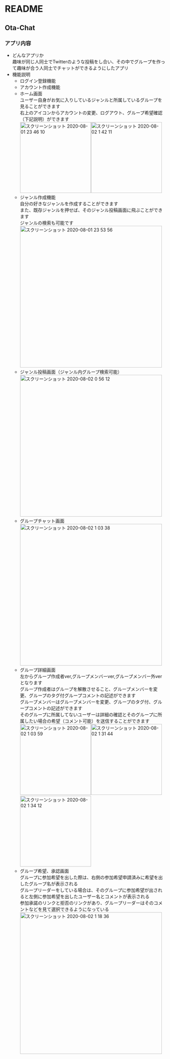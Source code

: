 # README
## Ota-Chat
### アプリ内容
- どんなアプリか<br>
趣味が同じ人同士でTwitterのような投稿をし合い、その中でグループを作って趣味が合う人同士でチャットができるようにしたアプリ
- 機能説明<br>
  - ログイン登録機能<br>
  - アカウント作成機能<br>
  - ホーム画面<br>
  ユーザー自身がお気に入りしているジャンルと所属しているグループを見ることができます<br>右上のアイコンからアカウントの変更、ログアウト、グループ希望確認（下記説明）ができます<br>
  <img width="222" alt="スクリーンショット 2020-08-01 23 46 10" src="https://user-images.githubusercontent.com/61651779/89104042-3b446900-d451-11ea-95a7-105a88e9417f.png"><img width="222" alt="スクリーンショット 2020-08-02 1 42 11" src="https://user-images.githubusercontent.com/61651779/89106079-dc3b2000-d461-11ea-84a7-53e487026f3b.png"><br>
  - ジャンル作成機能<br>
  自分の好きなジャンルを作成することができます<br>
  また、既存ジャンルを押せば、そのジャンル投稿画面に飛ぶことができます<br>
  ジャンルの検索も可能です<br>
  <img width="444" alt="スクリーンショット 2020-08-01 23 53 56" src="https://user-images.githubusercontent.com/61651779/89104203-74310d80-d452-11ea-8f89-032d6cc09495.png"><br>
  - ジャンル投稿画面（ジャンル内グループ検索可能）<br><img width="444" alt="スクリーンショット 2020-08-02 0 56 12" src="https://user-images.githubusercontent.com/61651779/89105323-1523c680-d45b-11ea-9015-e3cbe2aa9960.png"><br>
  - グループチャット画面<br><img width="444" alt="スクリーンショット 2020-08-02 1 03 38" src="https://user-images.githubusercontent.com/61651779/89105775-1d7e0080-d45f-11ea-8572-e46902dd3a30.png"><br>
  - グループ詳細画面<br>
  左からグループ作成者ver,グループメンバーver,グループメンバー外verとなります<br>
  グループ作成者はグループを解散させること、グループメンバーを変更、グループのタグ付グループコメントの記述ができます<br>
  グループメンバーはグループメンバーを変更、グループのタグ付、グループコメントの記述ができます<br>
  そのグループに所属してないユーザーは詳細の確認とそのグループに所属したい場合の希望（コメント可能）を送信することができます<br>
<img width="222" alt="スクリーンショット 2020-08-02 1 03 59" src="https://user-images.githubusercontent.com/61651779/89105779-24a50e80-d45f-11ea-9e64-e421ff1e809f.png"><img width="222" alt="スクリーンショット 2020-08-02 1 31 44" src="https://user-images.githubusercontent.com/61651779/89105876-f96eef00-d45f-11ea-9abd-3d01b2c34a4d.png"><img width="222" alt="スクリーンショット 2020-08-02 1 34 12" src="https://user-images.githubusercontent.com/61651779/89105918-4f439700-d460-11ea-8ac0-3d22de2ca3c8.png"><br>
  - グループ希望、承認画面<br>
  グループに参加希望を出した際は、右側の参加希望申請済みに希望を出したグループ名が表示される<br>
  グループリーダーをしている場合は、そのグループに参加希望が出されると左側に参加希望を出したユーザー名とコメントが表示される<br>
  参加承諾のリンクと拒否のリンクがあり、グループリーダーはそのコメントなどを見て選択できるようになっている<br>
  <img width="444" alt="スクリーンショット 2020-08-02 1 18 36" src="https://user-images.githubusercontent.com/61651779/89105943-739f7380-d460-11ea-8799-fb5a82c5d75b.png"><br>
  
  
